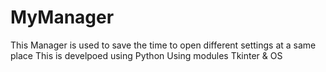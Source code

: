 # MyManager
This Manager is used to save the time to open different settings at a same place
This is develpoed using Python 
Using modules Tkinter & OS
